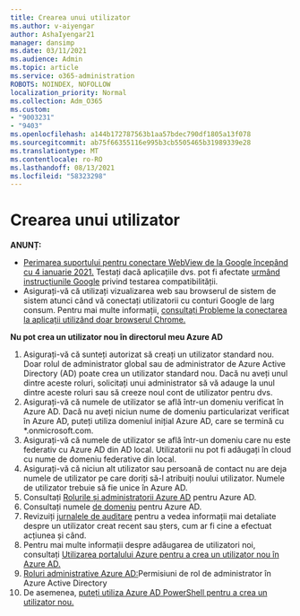 ```yaml
---
title: Crearea unui utilizator
ms.author: v-aiyengar
author: AshaIyengar21
manager: dansimp
ms.date: 03/11/2021
ms.audience: Admin
ms.topic: article
ms.service: o365-administration
ROBOTS: NOINDEX, NOFOLLOW
localization_priority: Normal
ms.collection: Adm_O365
ms.custom:
- "9003231"
- "9403"
ms.openlocfilehash: a144b172787563b1aa57bdec790df1805a13f078
ms.sourcegitcommit: ab75f66355116e995b3cb5505465b31989339e28
ms.translationtype: MT
ms.contentlocale: ro-RO
ms.lasthandoff: 08/13/2021
ms.locfileid: "58323298"
---
```

# <a name="create-user"></a>Crearea unui utilizator

**ANUNȚ:**

- [Perimarea suportului pentru conectare WebView de la Google începând cu 4 ianuarie 2021.](https://docs.microsoft.com/azure/active-directory/external-identities/google-federation#deprecation-of-webview-sign-in-support) Testați dacă aplicațiile dvs. pot fi afectate [urmând instrucțiunile Google](https://go.microsoft.com/fwlink/?linkid=2157323) privind testarea compatibilității.
- Asigurați-vă că utilizați vizualizarea web sau browserul de sistem de sistem atunci când vă conectați utilizatorii cu conturi Google de larg consum. Pentru mai multe informații, [consultați Probleme la conectarea la aplicații utilizând doar browserul Chrome.](https://docs.microsoft.com/office365/troubleshoot/miscellaneous/chrome-behavior-affects-applications)

**Nu pot crea un utilizator nou în directorul meu Azure AD**

1. Asigurați-vă că sunteți autorizat să creați un utilizator standard nou. Doar rolul de administrator global sau de administrator de Azure Active Directory (AD) poate crea un utilizator standard nou. Dacă nu aveți unul dintre aceste roluri, solicitați unui administrator să vă adauge la unul dintre aceste roluri sau să creeze noul cont de utilizator pentru dvs.
1. Asigurați-vă că numele de utilizator se află într-un domeniu verificat în Azure AD. Dacă nu aveți niciun nume de domeniu particularizat verificat în Azure AD, puteți utiliza domeniul inițial Azure AD, care se termină cu *.onmicrosoft.com.
1. Asigurați-vă că numele de utilizator se află într-un domeniu care nu este federativ cu Azure AD din AD local. Utilizatorii nu pot fi adăugați în cloud cu nume de domeniu federative din local.
1. Asigurați-vă că niciun alt utilizator sau persoană de contact nu are deja numele de utilizator pe care doriți să-l atribuiți noului utilizator. Numele de utilizator trebuie să fie unice în Azure AD.
1. Consultați [Rolurile și administratorii Azure AD](https://portal.azure.com/#blade/Microsoft_AAD_IAM/ActiveDirectoryMenuBlade/RolesAndAdministrators) pentru Azure AD.
1. Consultați numele [de domeniu](https://portal.azure.com/#blade/Microsoft_AAD_IAM/ActiveDirectoryMenuBlade/RolesAndAdministrators) pentru Azure AD.
1. Revizuiți [jurnalele de auditare](https://portal.azure.com/#blade/Microsoft_AAD_IAM/ActiveDirectoryMenuBlade/RolesAndAdministrators) pentru a vedea informații mai detaliate despre un utilizator creat recent sau șters, cum ar fi cine a efectuat acțiunea și când.
1. Pentru mai multe informații despre adăugarea de utilizatori noi, consultați [Utilizarea portalului Azure pentru a crea un utilizator nou în Azure AD.](https://docs.microsoft.com/azure/active-directory/active-directory-users-create-azure-portal)
1. [Roluri administrative Azure AD:](https://docs.microsoft.com/azure/active-directory/active-directory-assign-admin-roles)Permisiuni de rol de administrator în Azure Active Directory
1. De asemenea, [puteți utiliza Azure AD PowerShell pentru a crea un utilizator nou.](https://docs.microsoft.com/powershell/module/azuread/new-azureaduser?view=azureadps-2.0)
